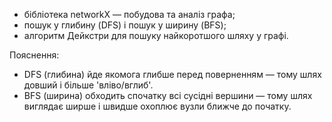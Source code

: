 - бібліотека networkX — побудова та аналіз графа;
- пошук у глибину (DFS) і пошук у ширину (BFS);
- алгоритм Дейкстри для пошуку найкоротшого шляху у графі.

Пояснення:
- DFS (глибина) йде якомога глибше перед поверненням — тому шлях довший і більше 'вліво/вглиб'.
- BFS (ширина) обходить спочатку всі сусідні вершини — тому шлях виглядає ширше і швидше охоплює вузли ближче до початку.
